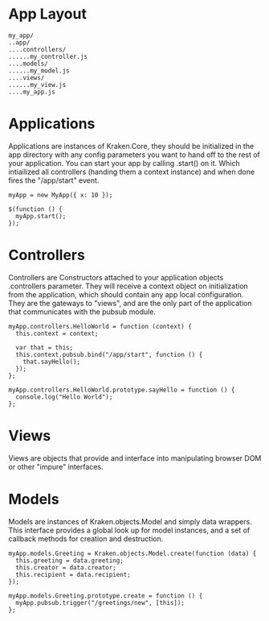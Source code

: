 App Layout
==========

    my_app/
    ..app/
    ....controllers/
    ......my_controller.js
    ....models/
    ......my_model.js
    ....views/
    ......my_view.js
    ....my_app.js

Applications
============

Applications are instances of Kraken.Core, they should be initialized in the app directory with any config parameters you want to hand off to the rest of your application. You can start your app by calling .start() on it. Which intiailized all controllers (handing them a context instance) and when done fires the "/app/start" event.

    myApp = new MyApp({ x: 10 });

    $(function () {
      myApp.start();
    });


Controllers
===========

Controllers are Constructors attached to your application objects .controllers parameter. They will receive a context object on initialization from the application, which should contain any app local configuration. They are the gateways to "views", and are the only part of the application that communicates with the pubsub module.

    myApp.controllers.HelloWorld = function (context) {
      this.context = context;

      var that = this;
      this.context.pubsub.bind("/app/start", function () {
        that.sayHello();
      });
    };

    myApp.controllers.HelloWorld.prototype.sayHello = function () {
      console.log("Hello World");
    };


Views
=====

Views are objects that provide and interface into manipulating browser DOM or other "impure" interfaces.


Models
======

Models are instances of Kraken.objects.Model and simply data wrappers. This interface provides a global look up for model instances, and a set of callback methods for creation and destruction.

    myApp.models.Greeting = Kraken.objects.Model.create(function (data) {
      this.greeting = data.greeting;
      this.creator = data.creator;
      this.recipient = data.recipient;
    });

    myApp.models.Greeting.prototype.create = function () {
      myApp.pubsub.trigger("/greetings/new", [this]);
    };
